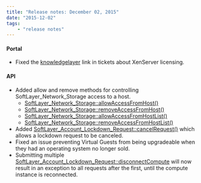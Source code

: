 ```yaml
---
title: "Release notes: December 02, 2015"
date: "2015-12-02"
tags:
    - "release notes"
---
```


#### Portal
+ Fixed the [knowledgelayer](http://knowledgelayer.softlayer.com) link in tickets about XenServer licensing.

#### API
+ Added allow and remove methods for controlling SoftLayer_Network_Storage access to a host.
  +  [SoftLayer_Network_Storage::allowAccessFromHost()](http://sldn.softlayer.com/reference/services/SoftLayer_Network_Storage/allowAccessFromHost)
  +  [SoftLayer_Network_Storage::removeAccessFromHost()](http://sldn.softlayer.com/reference/services/SoftLayer_Network_Storage/removeAccessFromHost)
  +  [SoftLayer_Network_Storage::allowAccessFromHostList()](http://sldn.softlayer.com/reference/services/SoftLayer_Network_Storage/allowAccessFromHostList)
  +  [SoftLayer_Network_Storage::removeAccessFromHostList()](http://sldn.softlayer.com/reference/services/SoftLayer_Network_Storage/removeAccessFromHostList)
+ Added [SoftLayer_Account_Lockdown_Request::cancelRequest()](http://sldn.softlayer.com/reference/services/SoftLayer_Account_Lockdown_Request/cancelRequest) which allows a lockdown request to be canceled.
+ Fixed an issue preventing Virtual Guests from being upgradeable when they had an operating system no longer sold.
+ Submitting multiple [SoftLayer_Account_Lockdown_Request::disconnectCompute](http://sldn.softlayer.com/reference/services/SoftLayer_Account_Lockdown_Request/disconnectCompute) will now result in an exception to all requests after the first, until the compute instance is reconnected.